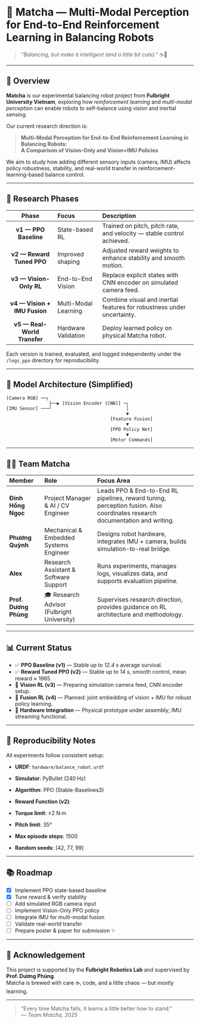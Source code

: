 # 🍵 Matcha — Multi-Modal Perception for End-to-End Reinforcement Learning in Balancing Robots

> *"Balancing, but make it intelligent (and a little bit cute)."* ☕🤖

---

## 🌱 Overview

**Matcha** is our experimental balancing robot project from **Fulbright University Vietnam**, exploring how *reinforcement learning* and *multi-modal perception* can enable robots to self-balance using vision and inertial sensing.

Our current research direction is:
> **Multi-Modal Perception for End-to-End Reinforcement Learning in Balancing Robots:  
A Comparison of Vision-Only and Vision+IMU Policies**

We aim to study how adding different sensory inputs (camera, IMU) affects policy robustness, stability, and real-world transfer in reinforcement-learning-based balance control.

---

## 🧩 Research Phases

| Phase | Focus | Description |
|:--:|:--|:--|
| **v1 — PPO Baseline** | State-based RL | Trained on pitch, pitch rate, and velocity — stable control achieved. |
| **v2 — Reward Tuned PPO** | Improved shaping | Adjusted reward weights to enhance stability and smooth motion. |
| **v3 — Vision-Only RL** | End-to-End Vision | Replace explicit states with CNN encoder on simulated camera feed. |
| **v4 — Vision + IMU Fusion** | Multi-Modal Learning | Combine visual and inertial features for robustness under uncertainty. |
| **v5 — Real-World Transfer** | Hardware Validation | Deploy learned policy on physical Matcha robot. |

Each version is trained, evaluated, and logged independently under the `/logs_ppo` directory for reproducibility.

---

## 🧠 Model Architecture (Simplified)

    [Camera RGB] ──┐
                    ├──▶ [Vision Encoder (CNN)] ─┐
    [IMU Sensor] ───┘                            │
                                                 ▼
                                           [Feature Fusion]
                                                 ▼
                                           [PPO Policy Net]
                                                 ▼
                                           [Motor Commands]

---

## 👩‍🔬 Team Matcha

| Member | Role | Focus Area |
|:--|:--|:--|
| **Đinh Hồng Ngọc** | Project Manager & AI / CV Engineer | Leads PPO & End-to-End RL pipelines, reward tuning, perception fusion. Also coordinates research documentation and writing.|
| **Phương Quỳnh** | Mechanical & Embedded Systems Engineer | Designs robot hardware, integrates IMU + camera, builds simulation-to-real bridge. |
| **Alex** | Research Assistant & Software Support | Runs experiments, manages logs, visualizes data, and supports evaluation pipeline. |
| **Prof. Dương Phùng** | 🎓 Research Advisor (Fulbright University) | Supervises research direction, provides guidance on RL architecture and methodology. |

---

## 📊 Current Status

- ✅ **PPO Baseline (v1)** — Stable up to *12.4 s* average survival.
- ✅ **Reward Tuned PPO (v2)** — Stable up to *14 s*, smooth control, mean reward ≈ 1965.
- 🚧 **Vision RL (v3)** — Preparing simulation camera feed, CNN encoder setup.
- 🧪 **Fusion RL (v4)** — Planned: joint embedding of vision + IMU for robust policy learning.
- 🔧 **Hardware Integration** — Physical prototype under assembly; IMU streaming functional.

---

## 🧾 Reproducibility Notes

All experiments follow consistent setup:
- **URDF**: `hardware/balance_robot.urdf`
- **Simulator**: PyBullet (240 Hz)
- **Algorithm**: PPO (Stable-Baselines3)
- **Reward Function (v2)**:

- **Torque limit**: ±2 N·m  
- **Pitch limit**: 35°  
- **Max episode steps**: 1500  
- **Random seeds**: [42, 77, 99]

---

## 📚 Roadmap

- [x] Implement PPO state-based baseline  
- [x] Tune reward & verify stability  
- [ ] Add simulated RGB camera input  
- [ ] Implement Vision-Only PPO policy  
- [ ] Integrate IMU for multi-modal fusion  
- [ ] Validate real-world transfer  
- [ ] Prepare poster & paper for submission ✨  

---

## 🧡 Acknowledgement

This project is supported by the **Fulbright Robotics Lab** and supervised by **Prof. Dương Phùng**.  
Matcha is brewed with care ☕, code, and a little chaos — but mostly learning.

---

> “Every time Matcha falls, it learns a little better how to stand.”  
> — *Team Matcha, 2025*
